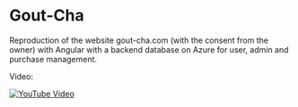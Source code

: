 # Gout-Cha
Reproduction of the website gout-cha.com (with the consent from the owner) with Angular with a backend database on Azure for user, admin and purchase management.

Video:

[![YouTube Video](https://img.youtube.com/vi/cVbipUWzBG0/0.jpg)](https://www.youtube.com/watch?v=cVbipUWzBG0&t)
